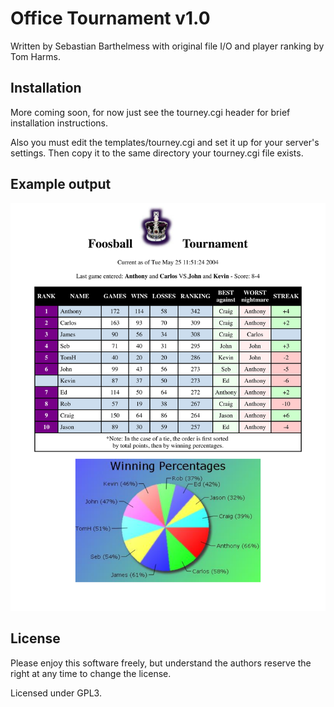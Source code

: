 # Office Tournament v1.0

Written by Sebastian Barthelmess with original file I/O and
player ranking by Tom Harms.

Installation
------------
More coming soon, for now just see the tourney.cgi header
for brief installation instructions.

Also you must edit the templates/tourney.cgi and set it up for
your server's settings.  Then copy it to the same directory your
tourney.cgi file exists.

Example output
--------------
![Tourney Screenshot](./templates/tourney.svg)

License
-------
Please enjoy this software freely, but understand the authors 
reserve the right at any time to change the license.

Licensed under GPL3.
